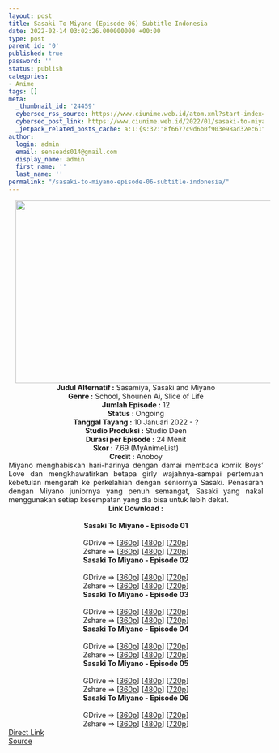 ```yaml
---
layout: post
title: Sasaki To Miyano (Episode 06) Subtitle Indonesia
date: 2022-02-14 03:02:26.000000000 +00:00
type: post
parent_id: '0'
published: true
password: ''
status: publish
categories:
- Anime
tags: []
meta:
  _thumbnail_id: '24459'
  cyberseo_rss_source: https://www.ciunime.web.id/atom.xml?start-index=1
  cyberseo_post_link: https://www.ciunime.web.id/2022/01/sasaki-to-miyano-subtitle-indonesia.html
  _jetpack_related_posts_cache: a:1:{s:32:"8f6677c9d6b0f903e98ad32ec61f8deb";a:2:{s:7:"expires";i:1653370923;s:7:"payload";a:3:{i:0;a:1:{s:2:"id";i:25137;}i:1;a:1:{s:2:"id";i:25076;}i:2;a:1:{s:2:"id";i:24596;}}}}
author:
  login: admin
  email: senseads014@gmail.com
  display_name: admin
  first_name: ''
  last_name: ''
permalink: "/sasaki-to-miyano-episode-06-subtitle-indonesia/"
---
```

<div class="separator" style="clear: both; text-align: center;"><a href="https://blogger.googleusercontent.com/img/a/AVvXsEjurGxUHkFQL152a7PVIbXTUdy269ume6k66xjaOif9JIPTqLfUP20wL2UdTOVj3OJ7SuZiQtuNmn4j4Tm3pOQt48PMuWi0N9T-6BsZ01w4cSRZKT18W_DFe372C6PRy4xwWYlem0TNo_5GiM2hNqcJAPOd8TVcaAtvVP8BHiJYrb-UMCn4SdEFZfi2=s1280" style="margin-left: 1em; margin-right: 1em;"><img border="0" data-original-height="720" data-original-width="1280" height="360" src="{{ site.baseurl }}/assets/2022/02/AVvXsEjurGxUHkFQL152a7PVIbXTUdy269ume6k66xjaOif9JIPTqLfUP20wL2UdTOVj3OJ7SuZiQtuNmn4j4Tm3pOQt48PMuWi0N9T-6BsZ01w4cSRZKT18W_DFe372C6PRy4xwWYlem0TNo_5GiM2hNqcJAPOd8TVcaAtvVP8BHiJYrb-UMCn4SdEFZfi2=w640-h360" width="640" /></a></div>
<div class="separator" style="clear: both; text-align: center;"></div>
<div style="text-align: center;"><b>Judul</b><b><b> Alternatif</b> :</b> Sasamiya, Sasaki and Miyano</div>
<div style="text-align: center;"><b><b>Genre :</b></b> School, Shounen Ai, Slice of Life</div>
<div style="text-align: center;"><b>Jumlah Episode :</b> 12<br /><b>Status :&nbsp;</b>Ongoing<br /><b>Tanggal Tayang :</b> 10 Januari 2022 - ?<br /><b>Studio Produksi :</b>&nbsp;Studio Deen<br /><b>Durasi per Episode :</b> 24 Menit</div>
<div style="text-align: center;"><b>Skor :</b> 7.69 (MyAnimeList)</div>
<div style="text-align: center;"><b>Credit :</b>&nbsp;Anoboy</div>
<div style="text-align: center;"></div>
<div style="text-align: justify;">Miyano menghabiskan hari-harinya dengan damai membaca komik Boys’ Love dan mengkhawatirkan betapa girly wajahnya-sampai pertemuan kebetulan mengarah ke perkelahian dengan seniornya Sasaki. Penasaran dengan Miyano juniornya yang penuh semangat, Sasaki yang nakal menggunakan setiap kesempatan yang dia bisa untuk lebih dekat.</div>
<div style="text-align: justify;"></div>
<div style="text-align: justify;"></div>
<div style="text-align: center;">
<div style="text-align: center;">
<div style="text-align: left;">
<div style="text-align: center;"><b>Link Download :</b></div>
<div style="text-align: center;"><b><br /></b></div>
<div style="text-align: center;"><span style="text-align: left;"><b>Sasaki To Miyano&nbsp;</b></span><b>- Episode 01</b></div>
<div style="text-align: center;"><b><br /></b></div>
<div style="text-align: center;">GDrive =&gt; [<a href="https://www.mp4upload.com/b1qy308d9mlf" target="_blank" rel="noopener">360p</a>] [<a href="https://www.mp4upload.com/1emvehv15mve" target="_blank" rel="noopener">480p</a>] [<a href="https://www.mp4upload.com/orwpf72lnwdo" target="_blank" rel="noopener">720p</a>]</div>
<div style="text-align: center;">Zshare =&gt; [<a href="https://www66.zippyshare.com/v/bO1a08Od/file.html" target="_blank" rel="noopener">360p</a>] [<a href="https://www66.zippyshare.com/v/WGim2agD/file.html" target="_blank" rel="noopener">480p</a>] [<a href="https://www7.zippyshare.com/v/zxdIoBNG/file.html" target="_blank" rel="noopener">720p</a>]</div>
<div style="text-align: center;"></div>
<div style="text-align: center;">
<div><span style="text-align: left;"><b>Sasaki To Miyano&nbsp;</b></span><b>- Episode 02</b></div>
<div><b><br /></b></div>
<div>GDrive =&gt; [<a href="http://www.solidfiles.com/v/jQpGM8mxVv3mP" target="_blank" rel="noopener">360p</a>] [<a href="http://www.solidfiles.com/v/a4D6GYekXmyky" target="_blank" rel="noopener">480p</a>] [<a href="http://www.solidfiles.com/v/m2RvrA23x7nvn" target="_blank" rel="noopener">720p</a>]</div>
<div>Zshare =&gt; [<a href="https://www52.zippyshare.com/v/F57Wu9Ak/file.html" target="_blank" rel="noopener">360p</a>] [<a href="https://www52.zippyshare.com/v/sSoTRpmq/file.html" target="_blank" rel="noopener">480p</a>] [<a href="https://www52.zippyshare.com/v/XQ2BknM8/file.html" target="_blank" rel="noopener">720p</a>]</div>
<div></div>
<div>
<div><span style="text-align: left;"><b>Sasaki To Miyano&nbsp;</b></span><b>- Episode 03</b></div>
<div><b><br /></b></div>
<div>GDrive =&gt; [<a href="http://www.solidfiles.com/v/Qne2MpZ3PdByW" target="_blank" rel="noopener">360p</a>] [<a href="http://www.solidfiles.com/v/GW4nKXDmPdy8N" target="_blank" rel="noopener">480p</a>] [<a href="http://www.solidfiles.com/v/ze83akkaMXm56" target="_blank" rel="noopener">720p</a>]</div>
<div>Zshare =&gt; [<a href="https://www42.zippyshare.com/v/jfpx5Gqa/file.html" target="_blank" rel="noopener">360p</a>] [<a href="https://www42.zippyshare.com/v/sOnVVh3c/file.html" target="_blank" rel="noopener">480p</a>] [<a href="https://www42.zippyshare.com/v/Y0pAgzI6/file.html" target="_blank" rel="noopener">720p</a>]</div>
</div>
<div></div>
<div>
<div><span style="text-align: left;"><b>Sasaki To Miyano&nbsp;</b></span><b>- Episode 04</b></div>
<div><b><br /></b></div>
<div>GDrive =&gt; [<a href="https://www.mp4upload.com/7x9pu479rgw1" target="_blank" rel="noopener">360p</a>] [<a href="https://www.mp4upload.com/77j8d1divkm2" target="_blank" rel="noopener">480p</a>] [<a href="https://www.mp4upload.com/fi7ko0x48rd8" target="_blank" rel="noopener">720p</a>]</div>
<div>Zshare =&gt; [<a href="https://www6.zippyshare.com/v/wX9XUvjq/file.html" target="_blank" rel="noopener">360p</a>] [<a href="https://www6.zippyshare.com/v/ndNzkTCw/file.html" target="_blank" rel="noopener">480p</a>] [<a href="https://www6.zippyshare.com/v/3hAqHJ4o/file.html" target="_blank" rel="noopener">720p</a>]</div>
</div>
<div></div>
<div>
<div><span style="text-align: left;"><b>Sasaki To Miyano&nbsp;</b></span><b>- Episode 05</b></div>
<div><b><br /></b></div>
<div>GDrive =&gt; [<a href="http://www.solidfiles.com/v/MWmxNGV5QDrxe" target="_blank" rel="noopener">360p</a>] [<a href="http://www.solidfiles.com/v/8ZDQLKBr5Nz5L" target="_blank" rel="noopener">480p</a>] [<a href="http://www.solidfiles.com/v/MWmxNGPyBgvGM" target="_blank" rel="noopener">720p</a>]</div>
<div>Zshare =&gt; [<a href="https://www85.zippyshare.com/v/3hlaNsXZ/file.html" target="_blank" rel="noopener">360p</a>] [<a href="https://www85.zippyshare.com/v/6l7r4U6C/file.html" target="_blank" rel="noopener">480p</a>] [<a href="https://www85.zippyshare.com/v/JnWqYZZ8/file.html" target="_blank" rel="noopener">720p</a>]</div>
</div>
<div></div>
<div>
<div><span style="text-align: left;"><b>Sasaki To Miyano&nbsp;</b></span><b>- Episode 06</b></div>
<div><b><br /></b></div>
<div>GDrive =&gt; [<a href="http://www.solidfiles.com/v/QnAknV3n4Vyqp" target="_blank" rel="noopener">360p</a>] [<a href="http://www.solidfiles.com/v/DeDkeqmmRqD3y" target="_blank" rel="noopener">480p</a>] [<a href="http://www.solidfiles.com/v/2dxZd3m47r2mB" target="_blank" rel="noopener">720p</a>]</div>
<div>Zshare =&gt; [<a href="https://www54.zippyshare.com/v/DQw42YzT/file.html" target="_blank" rel="noopener">360p</a>] [<a href="https://www54.zippyshare.com/v/I3imRVK2/file.html" target="_blank" rel="noopener">480p</a>] [<a href="https://www54.zippyshare.com/v/4MLHIhY7/file.html" target="_blank" rel="noopener">720p</a>]</div>
</div>
</div>
</div>
</div>
</div>
<link rel="stylesheet" href="https://cdnjs.cloudflare.com/ajax/libs/font-awesome/4.7.0/css/font-awesome.min.css" />
<div class="divbtn"> <a href="https://handymansurrender.com/fihup8buzv?key=94550f7ce39444073321dde3b8782f97" class="btn"><i class="fa fa-download"></i> Direct Link</a> <br /><a href="https://www.ciunime.web.id/2022/01/sasaki-to-miyano-subtitle-indonesia.html">Source</a> </div>
